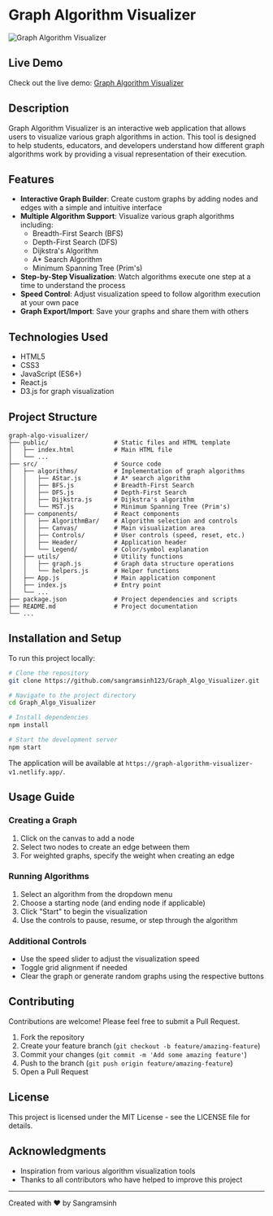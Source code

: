 # Graph Algorithm Visualizer

![Graph Algorithm Visualizer](https://linkurious.com/images/uploads/2023/03/Community-detection-algorithm.png)

## Live Demo
Check out the live demo: [Graph Algorithm Visualizer](https://graph-algorithm-visualizer-v1.netlify.app/)

## Description
Graph Algorithm Visualizer is an interactive web application that allows users to visualize various graph algorithms in action. This tool is designed to help students, educators, and developers understand how different graph algorithms work by providing a visual representation of their execution.

## Features
- **Interactive Graph Builder**: Create custom graphs by adding nodes and edges with a simple and intuitive interface
- **Multiple Algorithm Support**: Visualize various graph algorithms including:
  - Breadth-First Search (BFS)
  - Depth-First Search (DFS)
  - Dijkstra's Algorithm
  - A* Search Algorithm
  - Minimum Spanning Tree (Prim's)
- **Step-by-Step Visualization**: Watch algorithms execute one step at a time to understand the process
- **Speed Control**: Adjust visualization speed to follow algorithm execution at your own pace
- **Graph Export/Import**: Save your graphs and share them with others

## Technologies Used
- HTML5
- CSS3
- JavaScript (ES6+)
- React.js
- D3.js for graph visualization

## Project Structure
```
graph-algo-visualizer/
├── public/                  # Static files and HTML template
│   ├── index.html           # Main HTML file
│   └── ...
├── src/                     # Source code
│   ├── algorithms/          # Implementation of graph algorithms
│   │   ├── AStar.js         # A* search algorithm
│   │   ├── BFS.js           # Breadth-First Search
│   │   ├── DFS.js           # Depth-First Search
│   │   ├── Dijkstra.js      # Dijkstra's algorithm
│   │   └── MST.js           # Minimum Spanning Tree (Prim's)
│   ├── components/          # React components
│   │   ├── AlgorithmBar/    # Algorithm selection and controls
│   │   ├── Canvas/          # Main visualization area
│   │   ├── Controls/        # User controls (speed, reset, etc.)
│   │   ├── Header/          # Application header
│   │   └── Legend/          # Color/symbol explanation
│   ├── utils/               # Utility functions
│   │   ├── graph.js         # Graph data structure operations
│   │   └── helpers.js       # Helper functions
│   ├── App.js               # Main application component
│   ├── index.js             # Entry point
│   └── ...
├── package.json             # Project dependencies and scripts
├── README.md                # Project documentation
└── ...
```

## Installation and Setup
To run this project locally:

```bash
# Clone the repository
git clone https://github.com/sangramsinh123/Graph_Algo_Visualizer.git

# Navigate to the project directory
cd Graph_Algo_Visualizer

# Install dependencies
npm install

# Start the development server
npm start
```

The application will be available at `https://graph-algorithm-visualizer-v1.netlify.app/`.

## Usage Guide

### Creating a Graph
1. Click on the canvas to add a node
2. Select two nodes to create an edge between them
3. For weighted graphs, specify the weight when creating an edge

### Running Algorithms
1. Select an algorithm from the dropdown menu
2. Choose a starting node (and ending node if applicable)
3. Click "Start" to begin the visualization
4. Use the controls to pause, resume, or step through the algorithm

### Additional Controls
- Use the speed slider to adjust the visualization speed
- Toggle grid alignment if needed
- Clear the graph or generate random graphs using the respective buttons

## Contributing
Contributions are welcome! Please feel free to submit a Pull Request.

1. Fork the repository
2. Create your feature branch (`git checkout -b feature/amazing-feature`)
3. Commit your changes (`git commit -m 'Add some amazing feature'`)
4. Push to the branch (`git push origin feature/amazing-feature`)
5. Open a Pull Request

## License
This project is licensed under the MIT License - see the LICENSE file for details.

## Acknowledgments
- Inspiration from various algorithm visualization tools
- Thanks to all contributors who have helped to improve this project

---

Created with ❤️ by Sangramsinh